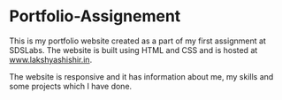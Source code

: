 # Portfolio-Assignement

This is my portfolio website created as a part of my first assignment at SDSLabs. The website is built using HTML and CSS and is hosted at www.lakshyashishir.in.

The website is responsive and it has information about me, my skills and some projects which I have done.
